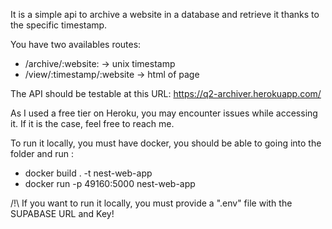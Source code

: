 It is a simple api to archive a website in a database and retrieve it thanks to the specific timestamp.

You have two availables routes:
- /archive/:website: → unix timestamp
- /view/:timestamp/:website → html of page

The API should be testable at this URL: https://q2-archiver.herokuapp.com/

As I used a free tier on Heroku, you may encounter issues while accessing it. If it is the case, feel free to reach me.


To run it locally, you must have docker, you should be able to going into the folder and run :
  - docker build . -t nest-web-app
  - docker run -p 49160:5000 nest-web-app

/!\ If you want to run it locally, you must provide a ".env" file with the SUPABASE URL and Key!
